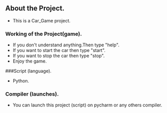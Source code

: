 ## About the Project.
* This is a Car_Game project.

### Working of the Project(game).
* If you don't understand anything.Then type "help".
* If you want to start the car then type "start".
* If you want to stop the car then type "stop".
* Enjoy the game.

###Script (language).
* Python.

### Compiler (launches).
* You can launch this project (script) on pycharm or any others compiler. 



